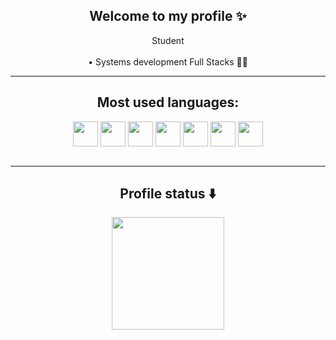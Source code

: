 ###
<div align="center">
<h2>Welcome to my profile ✨</h2>
    <a> Student </a>
    <br/>
   
 <br/>
    <a> • Systems development Full Stacks 👨‍🎓</a>
 <br/>
   
</div>
<hr/>


<div style="display: inline_block">
  <h2 align="center">Most used languages: </h2>
  <div align="center">
  <img align="center"  height="40" width="40" src="https://cdn.jsdelivr.net/gh/devicons/devicon/icons/html5/html5-original.svg"/>
  <img align="center"  height="40" width="40" src="https://cdn.jsdelivr.net/gh/devicons/devicon/icons/css3/css3-original.svg"/>
  <img align="center"  height="40" width="40" src="https://cdn.jsdelivr.net/gh/devicons/devicon/icons/react/react-original.svg"/>
  <img align="center"  height="40" width="40" src="https://cdn.jsdelivr.net/gh/devicons/devicon/icons/javascript/javascript-original.svg"/>
  <img align="center"  height="40" width="40" src="https://cdn.jsdelivr.net/gh/devicons/devicon/icons/mysql/mysql-original.svg"/>
  <img align="center"  height="40" width="40" src="https://cdn3.iconfinder.com/data/icons/logos-and-brands-adobe/512/267_Python-512.png"/>
  <img align="center"  height="40" width="40" src="https://cdn.jsdelivr.net/gh/devicons/devicon/icons/csharp/csharp-original.svg"/>
  </div>
</div>

<!--   <div style="display: inline_block">
  <h2 align="center">My design/art tools: </h2>
  <div align="center">
  <img align="center"  height="30" width="40" src="https://cdn.jsdelivr.net/gh/devicons/devicon/icons/illustrator/illustrator-plain.svg"/>
  <img align="center"  height="30" width="40" src="https://cdn.jsdelivr.net/gh/devicons/devicon/icons/photoshop/photoshop-plain.svg"/>
  </div> -->
</div>
<br/>
<hr/>   
<div align="center">
	<h2>Profile status ⬇️</h2>
	<a href="https://github.com/GuiCeara">
	<img height="180em" src="https://github-readme-stats.vercel.app/api/top-langs/?username=GuiCeara&layout=compact&langs_count=7&theme=dracula"/>
<!-- 	<img height="180em" src="https://github-readme-stats.vercel.app/api?username=GuiCeara&show_icons=true&theme=dracula&include_all_commits=true&count_private=true"/> -->
</div>
